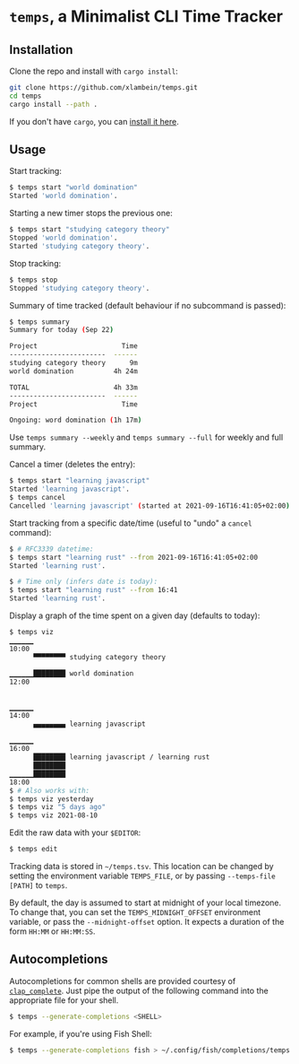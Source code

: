 # `temps`, a Minimalist CLI Time Tracker

## Installation

Clone the repo and install with `cargo install`:

```sh
git clone https://github.com/xlambein/temps.git
cd temps
cargo install --path .
```

If you don't have `cargo`, you can [install it here](https://doc.rust-lang.org/cargo/getting-started/installation.html).

## Usage

Start tracking:

```sh
$ temps start "world domination"
Started 'world domination'.
```

Starting a new timer stops the previous one:

```sh
$ temps start "studying category theory"
Stopped 'world domination'.
Started 'studying category theory'.
```

Stop tracking:

```sh
$ temps stop
Stopped 'studying category theory'.
```

Summary of time tracked (default behaviour if no subcommand is passed):

```sh
$ temps summary
Summary for today (Sep 22)

Project                     Time  
------------------------  ------  
studying category theory      9m  
world domination          4h 24m  

TOTAL                     4h 33m  
------------------------  ------  
Project                     Time

Ongoing: word domination (1h 17m)
```

Use `temps summary --weekly` and `temps summary --full` for weekly and full summary.

Cancel a timer (deletes the entry):

```sh
$ temps start "learning javascript"
Started 'learning javascript'.
$ temps cancel
Cancelled 'learning javascript' (started at 2021-09-16T16:41:05+02:00).
```

Start tracking from a specific date/time (useful to "undo" a `cancel` command):

```sh
$ # RFC3339 datetime:
$ temps start "learning rust" --from 2021-09-16T16:41:05+02:00
Started 'learning rust'.

$ # Time only (infers date is today):
$ temps start "learning rust" --from 16:41
Started 'learning rust'.
```

Display a graph of the time spent on a given day (defaults to today):

``` sh
$ temps viz
▁▁▁▁▁▁
10:00 
      ▀▀▀▀▀▀▀▀ studying category theory
      
▁▁▁▁▁▁████████ world domination
12:00 
      
      
▁▁▁▁▁▁
14:00 
      ▄▄▄▄▄▄▄▄ learning javascript
      
▁▁▁▁▁▁
16:00 
      ████████ learning javascript / learning rust
      ████████
▁▁▁▁▁▁████████
18:00 
$ # Also works with:
$ temps viz yesterday
$ temps viz "5 days ago"
$ temps viz 2021-08-10
```

Edit the raw data with your `$EDITOR`:

``` sh
$ temps edit
```

Tracking data is stored in `~/temps.tsv`.  This location can be changed by setting the environment variable `TEMPS_FILE`, or by passing `--temps-file [PATH]` to `temps`.

By default, the day is assumed to start at midnight of your local timezone.  To change that, you can set the `TEMPS_MIDNIGHT_OFFSET` environment variable, or pass the `--midnight-offset` option.  It expects a duration of the form `HH:MM` or `HH:MM:SS`.

## Autocompletions

Autocompletions for common shells are provided courtesy of [`clap_complete`](https://crates.io/crates/clap_complete).  Just pipe the output of the following command into the appropriate file for your shell.

``` sh
$ temps --generate-completions <SHELL>
```

For example, if you're using Fish Shell:

``` sh
$ temps --generate-completions fish > ~/.config/fish/completions/temps.fish
```
